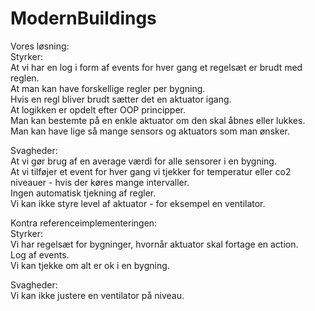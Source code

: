 # ModernBuildings

Vores løsning:<br/>
Styrker:<br/>
At vi har en log i form af events for hver gang et regelsæt er brudt med reglen.<br/>
At man kan have forskellige regler per bygning.<br/>
Hvis en regl bliver brudt sætter det en aktuator igang.<br/>
At logikken er opdelt efter OOP principper.<br/>
Man kan bestemte på en enkle aktuator om den skal åbnes eller lukkes.<br/>
Man kan have lige så mange sensors og aktuators som man ønsker.

Svagheder:<br/>
At vi gør brug af en average værdi for alle sensorer i en bygning.<br/>
At vi tilføjer et event for hver gang vi tjekker for temperatur eller co2 niveauer - hvis der køres mange intervaller.<br/>
Ingen automatisk tjekning af regler.<br/>
Vi kan ikke styre level af aktuator - for eksempel en ventilator.

Kontra referenceimplementeringen:<br/>
Styrker:<br/>
Vi har regelsæt for bygninger, hvornår aktuator skal fortage en action.<br/>
Log af events.<br/>
Vi kan tjekke om alt er ok i en bygning.

Svagheder:<br/>
Vi kan ikke justere en ventilator på niveau.

